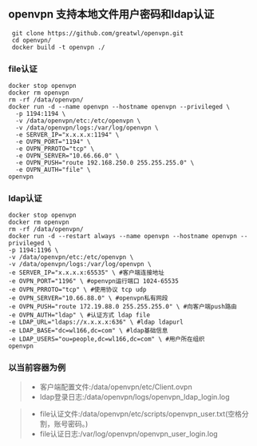 ## openvpn 支持本地文件用户密码和ldap认证
``` shell
 git clone https://github.com/greatwl/openvpn.git 
 cd openvpn/
 docker build -t openvpn ./
```

### file认证
``` shell
docker stop openvpn
docker rm openvpn
rm -rf /data/openvpn/
docker run -d --name openvpn --hostname openvpn --privileged \
  -p 1194:1194 \
  -v /data/openvpn/etc:/etc/openvpn \
  -v /data/openvpn/logs:/var/log/openvpn \
  -e SERVER_IP="x.x.x.x:1194" \
  -e OVPN_PORT="1194" \
  -e OVPN_PRROTO="tcp" \
  -e OVPN_SERVER="10.66.66.0" \
  -e OVPN_PUSH="route 192.168.250.0 255.255.255.0" \
  -e OVPN_AUTH="file" \
openvpn
```

### ldap认证
``` shell
docker stop openvpn
docker rm openvpn
rm -rf /data/openvpn/
docker run -d --restart always --name openvpn --hostname openvpn --privileged \
-p 1194:1196 \
-v /data/openvpn/etc:/etc/openvpn \
-v /data/openvpn/logs:/var/log/openvpn \
-e SERVER_IP="x.x.x.x:65535" \ #客户端连接地址
-e OVPN_PORT="1196" \ #openvpn运行端口 1024-65535
-e OVPN_PRROTO="tcp" \ #使用协议 tcp udp
-e OVPN_SERVER="10.66.88.0" \ #openvpn私有网段
-e OVPN_PUSH="route 172.19.88.0 255.255.255.0" \ #向客户端push路由
-e OVPN_AUTH="ldap" \ #认证方式 ldap file
-e LDAP_URL="ldaps://x.x.x.x:636" \ #ldap ldapurl
-e LDAP_BASE="dc=wl166,dc=com" \ #ldap基础信息
-e LDAP_USERS="ou=people,dc=wl166,dc=com" \ #用户所在组织
openvpn
``` 

### 以当前容器为例
>* 客户端配置文件:/data/openvpn/etc/Client.ovpn
>*  ldap登录日志:/data/openvpn/logs/openvpn_ldap_login.log

>*  file认证文件:/data/openvpn/etc/scripts/openvpn_user.txt(空格分割，账号密码。)
>* file认证日志:/var/log/openvpn/openvpn_user_login.log

